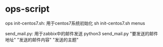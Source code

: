 # ops-script
ops
init-centos7.sh:
	用于centos7系统初始化
	sh init-centos7.sh menus
	
send_mail.py:
	用于zabbix中的邮件发送
	python3 send_mail.py "要发送的邮件地址" "发送的邮件内容" "发送的主题"

